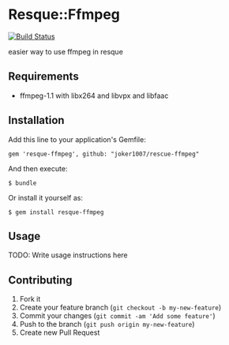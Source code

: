 # Resque::Ffmpeg
[![Build Status](https://travis-ci.org/joker1007/rescue-ffmpeg.png)](https://travis-ci.org/joker1007/rescue-ffmpeg)

easier way to use ffmpeg in resque

## Requirements
- ffmpeg-1.1 with libx264 and libvpx and libfaac

## Installation

Add this line to your application's Gemfile:

    gem 'resque-ffmpeg', github: "joker1007/rescue-ffmpeg"

And then execute:

    $ bundle

Or install it yourself as:

    $ gem install resque-ffmpeg

## Usage

TODO: Write usage instructions here

## Contributing

1. Fork it
2. Create your feature branch (`git checkout -b my-new-feature`)
3. Commit your changes (`git commit -am 'Add some feature'`)
4. Push to the branch (`git push origin my-new-feature`)
5. Create new Pull Request
